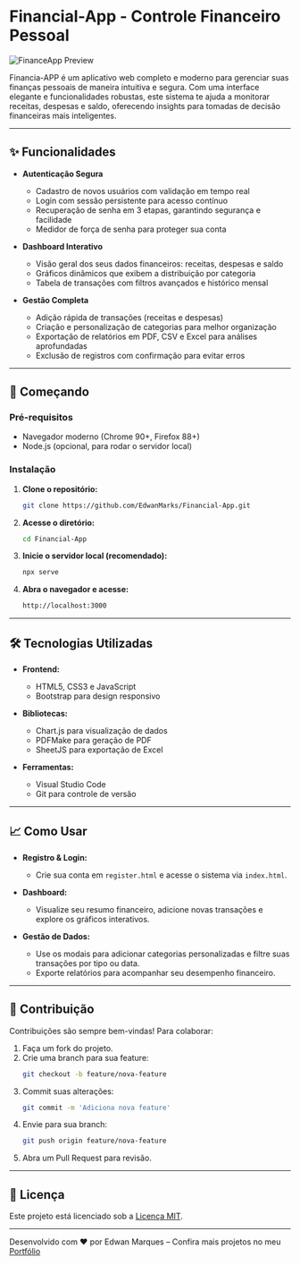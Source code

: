 # Financial-App - Controle Financeiro Pessoal

![FinanceApp Preview](assets/preview.png)

Financia-APP é um aplicativo web completo e moderno para gerenciar suas finanças pessoais de maneira intuitiva e segura. Com uma interface elegante e funcionalidades robustas, este sistema te ajuda a monitorar receitas, despesas e saldo, oferecendo insights para tomadas de decisão financeiras mais inteligentes.

---

## ✨ Funcionalidades

- **Autenticação Segura**
  - Cadastro de novos usuários com validação em tempo real
  - Login com sessão persistente para acesso contínuo
  - Recuperação de senha em 3 etapas, garantindo segurança e facilidade
  - Medidor de força de senha para proteger sua conta

- **Dashboard Interativo**
  - Visão geral dos seus dados financeiros: receitas, despesas e saldo
  - Gráficos dinâmicos que exibem a distribuição por categoria
  - Tabela de transações com filtros avançados e histórico mensal

- **Gestão Completa**
  - Adição rápida de transações (receitas e despesas)
  - Criação e personalização de categorias para melhor organização
  - Exportação de relatórios em PDF, CSV e Excel para análises aprofundadas
  - Exclusão de registros com confirmação para evitar erros

---

## 🚀 Começando

### Pré-requisitos
- Navegador moderno (Chrome 90+, Firefox 88+)
- Node.js (opcional, para rodar o servidor local)

### Instalação

1. **Clone o repositório:**
   ```bash
   git clone https://github.com/EdwanMarks/Financial-App.git
   ```
2. **Acesse o diretório:**
   ```bash
   cd Financial-App
   ```
3. **Inicie o servidor local (recomendado):**
   ```bash
   npx serve
   ```
4. **Abra o navegador e acesse:**
   ```bash
   http://localhost:3000
   ```

---

## 🛠️ Tecnologias Utilizadas

- **Frontend:**  
  - HTML5, CSS3 e JavaScript  
  - Bootstrap para design responsivo  

- **Bibliotecas:**  
  - Chart.js para visualização de dados  
  - PDFMake para geração de PDF  
  - SheetJS para exportação de Excel  

- **Ferramentas:**  
  - Visual Studio Code  
  - Git para controle de versão  

---

## 📈 Como Usar

- **Registro & Login:**  
  - Crie sua conta em `register.html` e acesse o sistema via `index.html`.

- **Dashboard:**  
  - Visualize seu resumo financeiro, adicione novas transações e explore os gráficos interativos.

- **Gestão de Dados:**  
  - Use os modais para adicionar categorias personalizadas e filtre suas transações por tipo ou data.
  - Exporte relatórios para acompanhar seu desempenho financeiro.

---

## 🤝 Contribuição

Contribuições são sempre bem-vindas! Para colaborar:

1. Faça um fork do projeto.
2. Crie uma branch para sua feature:
   ```bash
   git checkout -b feature/nova-feature
   ```
3. Commit suas alterações:
   ```bash
   git commit -m 'Adiciona nova feature'
   ```
4. Envie para sua branch:
   ```bash
   git push origin feature/nova-feature
   ```
5. Abra um Pull Request para revisão.

---

## 📄 Licença

Este projeto está licenciado sob a [Licença MIT](LICENSE).

---

Desenvolvido com ❤️ por Edwan Marques – Confira mais projetos no meu [Portfólio](https://)
